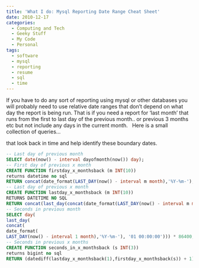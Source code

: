 ```yaml
---
title: 'What I do: Mysql Reporting Date Range Cheat Sheet'
date: 2010-12-17
categories:
  - Computing and Tech
  - Geeky Stuff
  - My Code
  - Personal
tags:
  - software
  - mysql
  - reporting
  - resume
  - sql
  - time
---
```


If you have to do any sort of reporting using mysql or other databases you will probably need to use relative date ranges that don’t depend on what day the report is being run. That is if you need a report for ‘last month’ that runs from the first to last day of the previous month.. or previous 3 months etc but not include any days in the current month.   Here is a small collection of queries...<!--more-->

that look back in time and help identify these boundary dates.

``` sql
-- Last day of previous month
SELECT date(now() - interval dayofmonth(now()) day);
-- First day of previous x month
CREATE FUNCTION firstday_x_monthsback (m INT(10))
returns datetime no sql
RETURN concat(date_format(LAST_DAY(now() - interval m month),'%Y-%m-'),'01 00:00:00');
-- Last day of previous x month
CREATE FUNCTION lastday_x_monthsback (m INT(10))
RETURNS DATETIME NO SQL
RETURN concat(last_day(concat(date_format(LAST_DAY(now() - interval m month),'%Y-%m-'),'01 00:00:00')),' 23:59:59')
-- Seconds in previous month
SELECT day(
last_day(
concat(
date_format(
LAST_DAY(now() - interval 1 month),'%Y-%m-'), '01 00:00:00'))) * 86400;
-- Seconds in previous x months
CREATE FUNCTION seconds_in_x_monthsback (s INT(3))
returns bigint no sql
RETURN (datediff(lastday_x_monthsback(1),firstday_x_monthsback(s)) + 1) * 86400;
```
